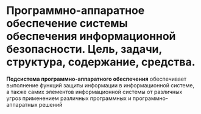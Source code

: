 # Программно-аппаратное обеспечение системы обеспечения информационной безопасности. Цель, задачи, структура, содержание, средства.

**Подсистема программно-аппаратного обеспечения** обеспечивает выполнение функций защиты информации в информационной
системе, а также самих элементов информационной системы от различных угроз применением различных программных и
программно-аппаратных решений